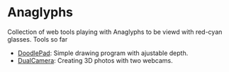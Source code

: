 # Anaglyphs
Collection of web tools playing with Anaglyphs to be viewd with red-cyan glasses. Tools so far

* [DoodlePad](https://tproffen.github.io/Anaglyphs/DoolePad.html): Simple drawing program with ajustable depth. 
* [DualCamera](https://tproffen.github.io/Anaglyphs/DualCamera.html): Creating 3D photos with two webcams.
